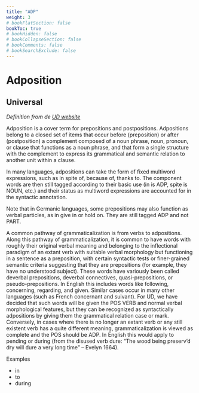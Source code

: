 ```yaml
---
title: "ADP"
weight: 3
# bookFlatSection: false
bookToc: true
# bookHidden: false
# bookCollapseSection: false
# bookComments: false
# bookSearchExclude: false
---
```


# Adposition

##  Universal 


*Definition from de [UD website](https://universaldependencies.org/u/pos/ADP.html)*

Adposition is a cover term for prepositions and postpositions. Adpositions belong to a closed set of items that occur before (preposition) or after (postposition) a complement composed of a noun phrase, noun, pronoun, or clause that functions as a noun phrase, and that form a single structure with the complement to express its grammatical and semantic relation to another unit within a clause.

In many languages, adpositions can take the form of fixed multiword expressions, such as in spite of, because of, thanks to. The component words are then still tagged according to their basic use (in is ADP, spite is NOUN, etc.) and their status as multiword expressions are accounted for in the syntactic annotation.

Note that in Germanic languages, some prepositions may also function as verbal particles, as in give in or hold on. They are still tagged ADP and not PART.

A common pathway of grammaticalization is from verbs to adpositions. Along this pathway of grammaticalization, it is common to have words with roughly their original verbal meaning and belonging to the inflectional paradigm of an extant verb with suitable verbal morphology but functioning in a sentence as a preposition, with certain syntactic tests or finer-grained semantic criteria suggesting that they are prepositions (for example, they have no understood subject). These words have variously been called deverbal prepositions, deverbal connectives, quasi-prepositions, or pseudo-prepositions. In English this includes words like following, concerning, regarding, and given. Similar cases occur in many other languages (such as French concernant and suivant). For UD, we have decided that such words will be given the POS VERB and normal verbal morphological features, but they can be recognized as syntactically adpositions by giving them the grammatical relation case or mark. Conversely, in cases where there is no longer an extant verb or any still existent verb has a quite different meaning, grammaticalization is viewed as complete and the POS should be ADP. In English this would apply to pending or during (from the disused verb dure: “The wood being preserv’d dry will dure a very long time” – Evelyn 1664).

Examples
- in
- to
- during




